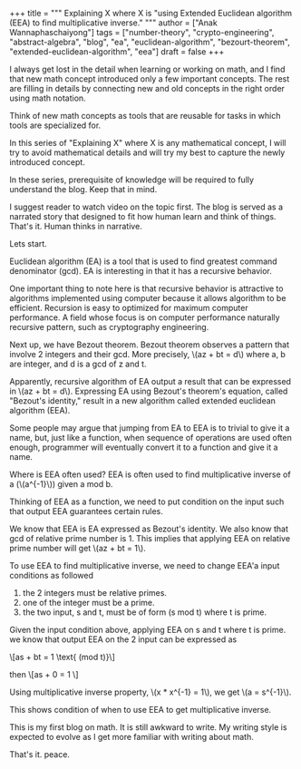 +++
title = """
  Explaining X where X is "using Extended Euclidean algorithm (EEA) to find multiplicative inverse."
  """
author = ["Anak Wannaphaschaiyong"]
tags = ["number-theory", "crypto-engineering", "abstract-algebra", "blog", "ea", "euclidean-algorithm", "bezourt-theorem", "extended-euclidean-algorithm", "eea"]
draft = false
+++

I always get lost in the detail when learning or working on math, and I find that new math concept introduced only a few important concepts. The rest are filling in details by connecting new and old concepts in the right order using math notation.

Think of new math concepts as tools that are reusable for tasks in which tools are specialized for.

In this series of "Explaining X" where X is any mathematical concept, I will try to avoid mathematical details and will try my best to capture the newly introduced concept.

In these series, prerequisite of knowledge will be required to fully understand the blog. Keep that in mind.

I suggest reader to watch video on the topic first. The blog is served as a narrated story that designed to fit how human learn and think of things. That's it. Human thinks in narrative.

Lets start.

Euclidean algorithm (EA) is a tool that is used to find greatest command denominator (gcd). EA is interesting in that it has a recursive behavior.

One important thing to note here is that recursive behavior is attractive to algorithms implemented using computer because it allows algorithm to be efficient. Recursion is easy to optimized for maximum computer performance. A field whose focus is on computer performance naturally recursive pattern, such as cryptography engineering.

Next up, we have Bezout theorem. Bezout theorem observes a pattern that involve 2 integers and their gcd.
More precisely, \\(az + bt = d\\) where a, b are integer, and d is a gcd of z and t.

Apparently, recursive algorithm of EA output a result that can be expressed in \\(az + bt = d\\). Expressing EA using Bezout's theorem's equation, called "Bezout's identity," result in a new algorithm called extended euclidean algorithm (EEA).

Some people may argue that jumping from EA to EEA  is to trivial to give it a name, but, just like a function, when sequence of operations are used often enough, programmer will eventually convert it to a function and give it a name.

Where is EEA often used?
EEA is often used to find multiplicative inverse of a (\\(a^{-1}\\)) given a mod b.

Thinking of EEA as a function, we need to put condition on the input such that output EEA guarantees certain rules.

We know that EEA is EA expressed as Bezout's identity. We also know that gcd of relative prime number is 1. This implies that applying EEA on relative prime number will get \\(az + bt = 1\\).

To use EEA to find multiplicative inverse, we need to change EEA'a input conditions as followed

1.  the 2 integers must be relative primes.
2.  one of the integer must be a prime.
3.  the two input, s and t, must be of form (s mod t) where t is prime.

Given the input condition above, applying EEA on s and t where t is prime. we know that output EEA on the 2 input can be expressed as

\\[as + bt = 1 \text{ (mod t)}\\]

then
\\[as + 0 = 1 \\]

Using multiplicative inverse property, \\(x \* x^{-1} = 1\\), we get \\(a = s^{-1}\\).

This shows condition of when to use EEA to get multiplicative inverse.

This is my first blog on math. It is still awkward to write. My writing style is expected to evolve as I get more familiar with writing about math.

That's it.
peace.
